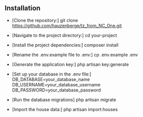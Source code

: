 ## Installation

- [Clone the repository:] git clone https://github.com/hauzenberge/tz_from_NC_One.git
- [Navigate to the project directory:] cd your-project
- [Install the project dependencies:] composer install
- [Rename the .env.example file to .env:] cp .env.example .env
- [Generate the application key:] php artisan key:generate
- [Set up your database in the .env file:] 
    DB_DATABASE=your_database_name
    DB_USERNAME=your_database_username
    DB_PASSWORD=your_database_password

- [Run the database migrations] php artisan migrate
- [Import the house data:] php artisan import:houses